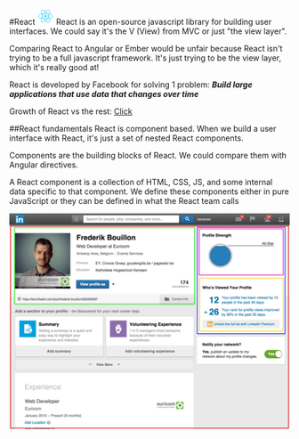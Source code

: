 #React <img src="images/react-logo.png" alt="" width="30">
React is an open-source javascript library for building user interfaces. We could say it's the V (View) from MVC or just "the view layer".

Comparing React to Angular or Ember would be unfair because React isn't trying to be a full javascript framework. It's just trying to be the view layer, which it's really good at!

React is developed by Facebook for solving 1 problem:
***Build large applications that use data that changes over time***

Growth of React vs the rest:
<a href="http://dev.cetrez.com/reactstats/">Click</a>

##React fundamentals
React is component based. When we build a user interface with React, it's just a set of nested React components.

Components are the building blocks of React. We could compare them with Angular directives.

A React component is a collection of HTML, CSS, JS, and some internal data specific to that component. We define these components either in pure JavaScript or they can be defined in what the React team calls

![Component breakdown](images/ReactComponentBreakdown.png)